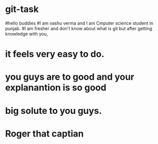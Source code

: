 # git-task

#hello buddies
#I am vashu verma and I am Cmputer science student in punjab.
#I am fresher and don't know about what is git but after getting knowledge with you,
# it feels very easy to do. 
# you guys are to good and your explanantion is so good
# big solute to you guys.

# Roger that captian